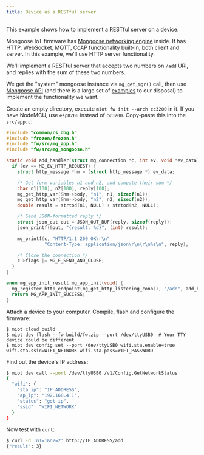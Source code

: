 ```yaml
---
title: Device as a RESTful server
---
```


This example shows how to implement a RESTful server on a device.

Mongoose IoT firmware has
[Mongoose networking engine](https://github.com/cesanta/mongoose) inside.
It has HTTP, WebSocket, MQTT, CoAP functionality built-in, both client
and server. In this example, we'll use HTTP server functionality.

We'll implement a RESTful server that accepts two numbers on `/add` URI,
and replies with the sum of these two numbers.

We get the "system" mongoose instance via `mg_get_mgr()` call, then use
[Mongoose API](https://docs.cesanta.com/mongoose/master/) (and there is a
large set of
[examples](https://github.com/cesanta/mongoose/tree/master/examples)
to our disposal) to implement the functionality we want.

Create an empty directory, execute `miot fw init --arch cc3200` in it.
If you have NodeMCU, use `esp8266` instead of `cc3200`.
Copy-paste this into the `src/app.c`:

```c
#include "common/cs_dbg.h"
#include "frozen/frozen.h"
#include "fw/src/mg_app.h"
#include "fw/src/mg_mongoose.h"

static void add_handler(struct mg_connection *c, int ev, void *ev_data) {
  if (ev == MG_EV_HTTP_REQUEST) {
    struct http_message *hm = (struct http_message *) ev_data;

    /* Get form variables n1 and n2, and compute their sum */
    char n1[100], n2[100], reply[100];
    mg_get_http_var(&hm->body, "n1", n1, sizeof(n1));
    mg_get_http_var(&hm->body, "n2", n2, sizeof(n2));
    double result = strtod(n1, NULL) + strtod(n2, NULL);

    /* Send JSON-formatted reply */
    struct json_out out = JSON_OUT_BUF(reply, sizeof(reply));
    json_printf(&out, "{result: %d}", (int) result);

    mg_printf(c, "HTTP/1.1 200 OK\r\n"
              "Content-Type: application/json\r\n\r\n%s\n", reply);

    /* Close the connection */
    c->flags |= MG_F_SEND_AND_CLOSE;
  }
}

enum mg_app_init_result mg_app_init(void) {
  mg_register_http_endpoint(mg_get_http_listening_conn(), "/add", add_handler);
  return MG_APP_INIT_SUCCESS;
}
```

Attach a device to your computer. Compile, flash and configure the firmware:

```
$ miot cloud build
$ miot dev flash --fw build/fw.zip --port /dev/ttyUSB0  # Your TTY device could be different
$ miot dev config set --port /dev/ttyUSB0 wifi.sta.enable=true wifi.sta.ssid=WIFI_NETWORK wifi.sta.pass=WIFI_PASSWORD
```

Find out the device's IP address:

```sh
$ miot dev call --port /dev/ttyUSB0 /v1/Config.GetNetworkStatus
{
  "wifi": {
    "sta_ip": "IP_ADDRESS",
    "ap_ip": "192.168.4.1",
    "status": "got ip",
    "ssid": "WIFI_NETWORK"
  }
}
```

Now test with `curl`:

```sh
$ curl -d 'n1=1&n2=2' http://IP_ADDRESS/add
{"result": 3}
```
